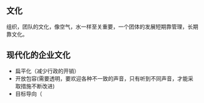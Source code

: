 ## 文化
组织，团队的文化，像空气，水一样至关重要，一个团体的发展短期靠管理，长期靠文化。

## 现代化的企业文化
- 扁平化（减少行政的开销）
- 开放包容(需要透明，要欢迎各种不一致的声音，只有听到不同声音，才能采取措施不断改进)
- 目标导向（